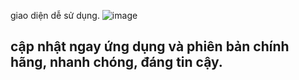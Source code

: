 giao diện dễ sử dụng.
![image](https://github.com/user-attachments/assets/1f5bb9b4-0c65-4218-be51-a8a45475f694)

## cập nhật ngay ứng dụng và phiên bản chính hãng, nhanh chóng, đáng tin cậy.
